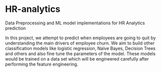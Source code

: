 # HR-analytics
Data Preprocessing and ML model implementations for HR Analytics prediction


In this project, we attempt to predict when employees are going to quit by understanding the main drivers of employee churn. We aim to build other classification models like logistic regression, Naïve Bayes, Decision Trees and others and also fine tune the parameters of the model. These models would be trained on a data set which will be engineered carefully after performing the feature engineering. 
